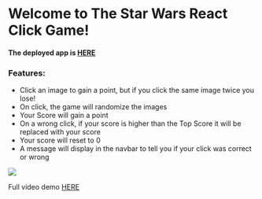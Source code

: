 <h1>Welcome to The Star Wars React Click Game!</h1>
<h4>The deployed app is <a href="https://g-rant88.github.io/click-game-react/">HERE</a>
<h3>Features:</h3>
<ul>
  <li>Click an image to gain a point, but if you click the same image twice you lose!</li>
  <li>On click, the game will randomize the images</li>
  <li>Your Score will gain a point</li>
  <li>On a wrong click, if your score is higher than the Top Score it will be replaced with your score</li>
  <li>Your score will reset to 0</li>
  <li>A message will display in the navbar to tell you if your click was correct or wrong</li>
    </ul>
<img src ="https://media.giphy.com/media/3ohjVaLJdwKF1ZUTsI/giphy.gif"/>
<p>Full video demo <a href="https://www.youtube.com/watch?v=gtzCA2JXQgY&feature=youtu.be">HERE</a>
